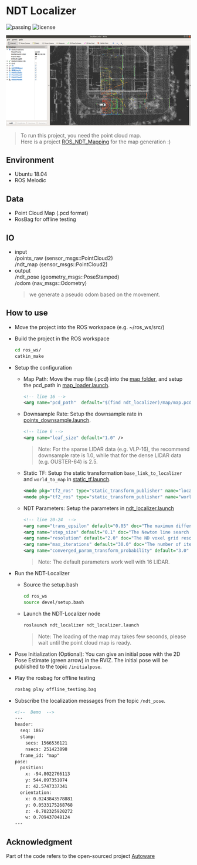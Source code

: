 # NDT Localizer
![passing](https://img.shields.io/badge/ROSMelodic-passing-green.svg "The project has been test on ROS-Melodic")
![license](https://img.shields.io/badge/License-Apache2-blue.svg "In line with Autoware.ai")

![Demo.png](./demo.png)

> To run this project, you need the point cloud map.  
> Here is a project [ROS_NDT_Mapping](https://github.com/leofansq/ROS_NDT_Mapping) for the map generation :)

## Environment
* Ubuntu 18.04
* ROS Melodic

## Data
* Point Cloud Map (.pcd format)
* RosBag for offline testing

## IO
- input  
/points_raw (sensor_msgs::PointCloud2)   
/ndt_map (sensor_msgs::PointCloud2) 
- output  
/ndt_pose (geometry_msgs::PoseStamped)  
/odom (nav_msgs::Odometry)  
  > we generate a pseudo odom based on the movement.

## How to use
* Move the project into the ROS workspace (e.g. ~/ros_ws/src/)
* Build the project in the ROS workspace
  ```bash
  cd ros_ws/
  catkin_make
  ```
* Setup the configuration
  * Map Path: Move the map file (.pcd) into the [map folder](./map/), and setup the pcd_path in [map_loader.launch](./launch/map_loader.launch).
    ```xml
    <!-- line 16 -->
    <arg name="pcd_path"  default="$(find ndt_localizer)/map/map.pcd"/> 
    ```

  * Downsample Rate: Setup the downsample rate in [points_downsample.launch](./launch/points_downsample.launch).
    ```xml
    <!-- line 6 -->
    <arg name="leaf_size" default="1.0" />
    ```
    > Note: For the sparse LIDAR data (e.g. VLP-16), the recommend downsample rate is 1.0, while that for the dense LIDAR data (e.g. OUSTER-64) is 2.5.

  * Static TF: Setup the static transformation `base_link_to_localizer` and `world_to_map` in [static_tf.launch](./launch/static_tf.launch).
    ```xml
    <node pkg="tf2_ros" type="static_transform_publisher" name="localizer_to_base_link" args="0 0 0 0 0 0 base_link velodyne"/>
    <node pkg="tf2_ros" type="static_transform_publisher" name="world_to_map" args="0 0 0 0 0 0 map world" />
    ```
  * NDT Parameters: Setup the parameters in [ndt_localizer.launch](./launch/ndt_localizer.launch)
    ```xml
    <!-- line 20-24  -->
    <arg name="trans_epsilon" default="0.05" doc="The maximum difference between two consecutive transformations in order to consider convergence" />
    <arg name="step_size" default="0.1" doc="The Newton line search maximum step length" />
    <arg name="resolution" default="2.0" doc="The ND voxel grid resolution" />
    <arg name="max_iterations" default="30.0" doc="The number of iterations required to calculate alignment" />
    <arg name="converged_param_transform_probability" default="3.0" doc="The converged_param_transform_probability" />
    ```
    > Note: The default parameters work well with 16 LIDAR.
  
* Run the NDT-Localizer
  * Source the setup.bash
    ```bash
    cd ros_ws
    source devel/setup.bash
    ```
  
  * Launch the NDT-Localizer node
    ```bash
    roslaunch ndt_localizer ndt_localizer.launch
    ```
    > Note: The loading of the map may takes few seconds, please wait until the point cloud map is ready.

  
* Pose Initialization (Optional): You can give an initial pose with the 2D Pose Estimate (green arrow) in the RVIZ. The initial pose will be published to the topic `/initialpose`.

* Play the rosbag for offline testing
  ```bash
  rosbag play offline_testing.bag
  ```

* Subscribe the localization messages from the topic `/ndt_pose`.
  ```xml
  <!--  Demo  -->
  ---
  header: 
    seq: 1867
    stamp: 
      secs: 1566536121
      nsecs: 251423898
    frame_id: "map"
  pose: 
    position: 
      x: -94.8022766113
      y: 544.097351074
      z: 42.5747337341
    orientation: 
      x: 0.0243843578881
      y: 0.0533175268768
      z: -0.702325920272
      w: 0.709437048124
  ---
  ```

## Acknowledgment

Part of the code refers to the open-sourced project [Autoware](https://github.com/Autoware-AI/autoware.ai)
